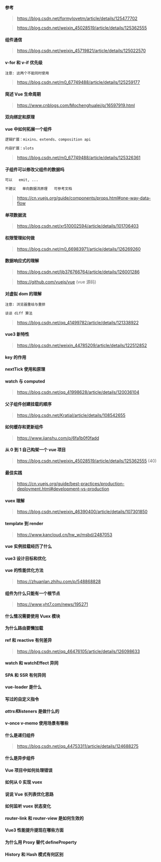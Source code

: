 #### 参考

> https://blog.csdn.net/formylovetm/article/details/125477702

> https://blog.csdn.net/weixin_45028519/article/details/125362555

#### 组件通信

> https://blog.csdn.net/weixin_45719821/article/details/125022570

#### v-for 和 v-if 优先级

```txt
注意: 这两个不能同时使用
```

> https://blog.csdn.net/m0_67749488/article/details/125259177

#### 简述 Vue 生命周期

> https://www.cnblogs.com/Mochenghualei/p/16597919.html

#### 双向绑定和原理

#### vue 中如何拓展一个组件

```txt
逻辑扩展：mixins、extends、composition api

内容扩展：slots
```

> https://blog.csdn.net/m0_67749488/article/details/125326361

#### 子组件可以修改父组件的数据吗

```txt
可以   emit, ...

不建议   单向数据流原理   可参考文档
```

> https://cn.vuejs.org/guide/components/props.html#one-way-data-flow

#### 单项数据流

> https://blog.csdn.net/xr510002594/article/details/101706403

#### 权限管理如何做

> https://blog.csdn.net/m0_66983971/article/details/126269260

#### 数据响应式的理解

> https://blog.csdn.net/ljb376766764/article/details/126001286

> https://github.com/vuejs/vue (vue 源码)

#### 对虚拟 dom 的理解

```txt
注意: 浏览器重绘与重排

谈谈 diff 算法
```

> https://blog.csdn.net/qq_41499782/article/details/121338922

#### vue3 新特性

> https://blog.csdn.net/weixin_44785209/article/details/122512852

#### key 的作用

#### nextTick 使用和原理

#### watch 与 computed

> https://blog.csdn.net/qq_41998628/article/details/120036104

#### 父子组件创建挂载的顺序

> https://blog.csdn.net/Kratial/article/details/108542655

#### 如何缓存和更新组件

> https://www.jianshu.com/p/6fa1b0f0fadd

#### 从 0 到 1 自己构架一个 vue 项目

> https://blog.csdn.net/weixin_45028519/article/details/125362555 (40)

#### 最佳实践

> https://cn.vuejs.org/guide/best-practices/production-deployment.html#development-vs-production

#### vuex 理解

> https://blog.csdn.net/weixin_46390400/article/details/107301850

#### template 到 render

> https://www.kancloud.cn/hw_w/msbd/2487053

#### vue 实例挂载经历了什么

#### vue3 设计目标和优化

#### vue 的性能优化方法

> https://zhuanlan.zhihu.com/p/548868828

#### 组件为什么只能有一个根节点

> https://www.yht7.com/news/195271

#### 什么情况需要使用 Vuex 模块

#### 为什么路由要懒加载

#### ref 和 reactive 有何差异

> https://blog.csdn.net/qq_46476105/article/details/126098633

#### watch 和 watchEffect 异同

#### SPA 和 SSR 有何异同

#### vue-loader 是什么

#### 写过的自定义指令

#### $attrs和$listeners 是做什么的

#### v-once v-memo 使用场景有哪些

#### 什么是递归组件

> https://blog.csdn.net/qq_44753311/article/details/124688275

#### 什么是异步组件

#### Vue 项目中如何处理错误

#### 如何从 0 实现 vuex

#### 说说 Vue 长列表优化思路

#### 如何监听 vuex 状态变化

#### router-link 和 router-view 是如何生效的

#### Vue3 性能提升提现在哪些方面

#### 为什么用 Proxy 替代 defineProperty

#### History 和 Hash 模式有何区别
